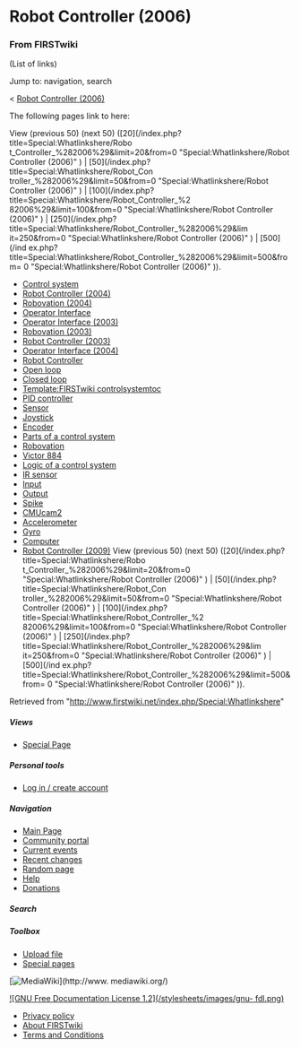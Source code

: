 # Robot Controller (2006)

### From FIRSTwiki

(List of links)

Jump to: navigation, search

&lt; [Robot Controller
(2006)](/index.php?title=Robot_Controller_%282006%29&redirect=no "Robot
Controller \(2006\)" )  

The following pages link to here:

View (previous 50) (next 50) ([20](/index.php?title=Special:Whatlinkshere/Robo
t_Controller_%282006%29&limit=20&from=0 "Special:Whatlinkshere/Robot
Controller \(2006\)" ) | [50](/index.php?title=Special:Whatlinkshere/Robot_Con
troller_%282006%29&limit=50&from=0 "Special:Whatlinkshere/Robot Controller
\(2006\)" ) | [100](/index.php?title=Special:Whatlinkshere/Robot_Controller_%2
82006%29&limit=100&from=0 "Special:Whatlinkshere/Robot Controller \(2006\)" )
| [250](/index.php?title=Special:Whatlinkshere/Robot_Controller_%282006%29&lim
it=250&from=0 "Special:Whatlinkshere/Robot Controller \(2006\)" ) | [500](/ind
ex.php?title=Special:Whatlinkshere/Robot_Controller_%282006%29&limit=500&from=
0 "Special:Whatlinkshere/Robot Controller \(2006\)" )).

  * [Control system](/index.php/Control_system "Control system" )
  * [Robot Controller (2004)](/index.php/Robot_Controller_%282004%29 "Robot Controller \(2004\)" )
  * [Robovation (2004)](/index.php/Robovation_%282004%29 "Robovation \(2004\)" )
  * [Operator Interface](/index.php/Operator_Interface "Operator Interface" )
  * [Operator Interface (2003)](/index.php/Operator_Interface_%282003%29 "Operator Interface \(2003\)" )
  * [Robovation (2003)](/index.php/Robovation_%282003%29 "Robovation \(2003\)" )
  * [Robot Controller (2003)](/index.php/Robot_Controller_%282003%29 "Robot Controller \(2003\)" )
  * [Operator Interface (2004)](/index.php/Operator_Interface_%282004%29 "Operator Interface \(2004\)" )
  * [Robot Controller](/index.php/Robot_Controller "Robot Controller" )
  * [Open loop](/index.php/Open_loop "Open loop" )
  * [Closed loop](/index.php/Closed_loop "Closed loop" )
  * [Template:FIRSTwiki controlsystemtoc](/index.php/Template:FIRSTwiki_controlsystemtoc "Template:FIRSTwiki controlsystemtoc" )
  * [PID controller](/index.php/PID_controller "PID controller" )
  * [Sensor](/index.php/Sensor "Sensor" )
  * [Joystick](/index.php/Joystick "Joystick" )
  * [Encoder](/index.php/Encoder "Encoder" )
  * [Parts of a control system](/index.php/Parts_of_a_control_system "Parts of a control system" )
  * [Robovation](/index.php/Robovation "Robovation" )
  * [Victor 884](/index.php/Victor_884 "Victor 884" )
  * [Logic of a control system](/index.php/Logic_of_a_control_system "Logic of a control system" )
  * [IR sensor](/index.php/IR_sensor "IR sensor" )
  * [Input](/index.php/Input "Input" )
  * [Output](/index.php/Output "Output" )
  * [Spike](/index.php/Spike "Spike" )
  * [CMUcam2](/index.php/CMUcam2 "CMUcam2" )
  * [Accelerometer](/index.php/Accelerometer "Accelerometer" )
  * [Gyro](/index.php/Gyro "Gyro" )
  * [Computer](/index.php/Computer "Computer" )
  * [Robot Controller (2009)](/index.php/Robot_Controller_%282009%29 "Robot Controller \(2009\)" )
View (previous 50) (next 50) ([20](/index.php?title=Special:Whatlinkshere/Robo
t_Controller_%282006%29&limit=20&from=0 "Special:Whatlinkshere/Robot
Controller \(2006\)" ) | [50](/index.php?title=Special:Whatlinkshere/Robot_Con
troller_%282006%29&limit=50&from=0 "Special:Whatlinkshere/Robot Controller
\(2006\)" ) | [100](/index.php?title=Special:Whatlinkshere/Robot_Controller_%2
82006%29&limit=100&from=0 "Special:Whatlinkshere/Robot Controller \(2006\)" )
| [250](/index.php?title=Special:Whatlinkshere/Robot_Controller_%282006%29&lim
it=250&from=0 "Special:Whatlinkshere/Robot Controller \(2006\)" ) | [500](/ind
ex.php?title=Special:Whatlinkshere/Robot_Controller_%282006%29&limit=500&from=
0 "Special:Whatlinkshere/Robot Controller \(2006\)" )).

Retrieved from "<http://www.firstwiki.net/index.php/Special:Whatlinkshere>"

##### Views

  * [Special Page](/index.php/Special:Whatlinkshere/Robot_Controller_%282006%29)

##### Personal tools

  * [Log in / create account](/index.php?title=Special:Userlogin&returnto=Special:Whatlinkshere)

[](/index.php/Main_Page "Main Page" )

##### Navigation

  * [Main Page](/index.php/Main_Page)
  * [Community portal](/index.php/FIRSTwiki:Community_portal)
  * [Current events](/index.php/Current_events)
  * [Recent changes](/index.php/Special:Recentchanges)
  * [Random page](/index.php/Special:Random)
  * [Help](/index.php/Help:Contents)
  * [Donations](/index.php/FIRSTwiki:Site_support)

##### Search



##### Toolbox

  * [Upload file](/index.php/Special:Upload)
  * [Special pages](/index.php/Special:Specialpages)

[![MediaWiki](/skins/common/images/poweredby_mediawiki_88x31.png)](http://www.
mediawiki.org/)

[![GNU Free Documentation License 1.2](/stylesheets/images/gnu-
fdl.png)](http://www.gnu.org/copyleft/fdl.html)

  * [Privacy policy](/index.php/FIRSTwiki:Privacy_policy "FIRSTwiki:Privacy policy" )
  * [About FIRSTwiki](/index.php/FIRSTwiki:About "FIRSTwiki:About" )
  * [Terms and Conditions](/index.php/FIRSTwiki:Terms_and_conditions "FIRSTwiki:Terms and conditions" )

